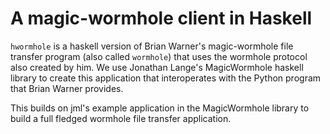 # A magic-wormhole client in Haskell

`hwormhole` is a haskell version of Brian Warner's magic-wormhole file
transfer program (also called `wormhole`) that uses the wormhole protocol
also created by him. We use Jonathan Lange's MagicWormhole haskell library
to create this application that interoperates with the Python program that
Brian Warner provides.

This builds on jml's example application in the MagicWormhole library to
build a full fledged wormhole file transfer application.
